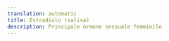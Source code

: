 ```yaml
---
translation: automatic
title: Estradiolo (saliva)
description: Principale ormone sessuale femminile
---
```

